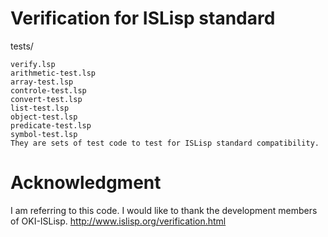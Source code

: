 # Verification for ISLisp standard


tests/

```
verify.lsp 
arithmetic-test.lsp
array-test.lsp
controle-test.lsp
convert-test.lsp
list-test.lsp
object-test.lsp
predicate-test.lsp
symbol-test.lsp
They are sets of test code to test for ISLisp standard compatibility.
```

# Acknowledgment
I am referring to this code. I would like to thank the development members of OKI-ISLisp. 
http://www.islisp.org/verification.html


